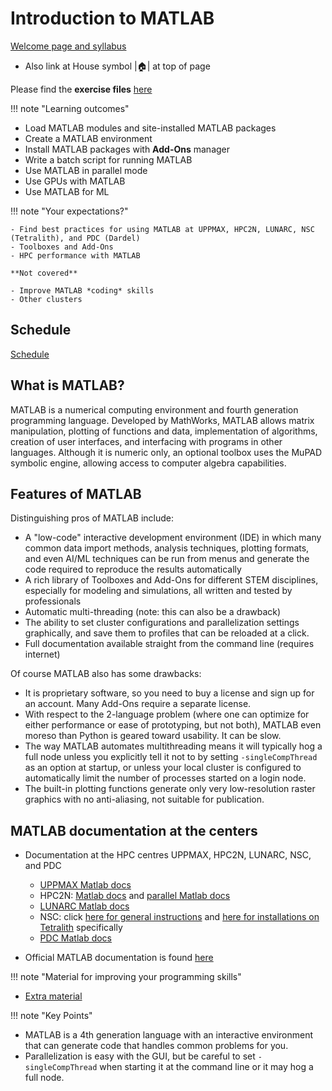 # Introduction to MATLAB

[Welcome page and syllabus](https://uppmax.github.io/R-matlab-julia-HPC)
   - Also link at House symbol |:house:| at top of page

Please find the **exercise files** [here](../exercises/exercises.tar.gz)

!!! note "Learning outcomes"

   - Load MATLAB modules and site-installed MATLAB packages
   - Create a MATLAB environment
   - Install MATLAB packages with **Add-Ons** manager
   - Write a batch script for running MATLAB
   - Use MATLAB in parallel mode
   - Use GPUs with MATLAB
   - Use MATLAB for ML


!!! note "Your expectations?"

    - Find best practices for using MATLAB at UPPMAX, HPC2N, LUNARC, NSC (Tetralith), and PDC (Dardel)
    - Toolboxes and Add-Ons
    - HPC performance with MATLAB

    **Not covered**

    - Improve MATLAB *coding* skills
    - Other clusters


## Schedule

[Schedule](https://uppmax.github.io/R-matlab-julia-HPC/matlab/scheduleMatlab.html)


## What is MATLAB?

MATLAB is a numerical computing environment and fourth generation programming language. Developed by MathWorks, MATLAB allows matrix manipulation, plotting of functions and data, implementation of algorithms, creation of user interfaces, and interfacing with programs in other languages. Although it is numeric only, an optional toolbox uses the MuPAD symbolic engine, allowing access to computer algebra capabilities.


## Features of MATLAB

Distinguishing pros of MATLAB include:
   - A "low-code" interactive development environment (IDE) in which many common data import methods, analysis techniques, plotting formats, and even AI/ML techniques can be run from menus and generate the code required to reproduce the results automatically
   - A rich library of Toolboxes and Add-Ons for different STEM disciplines, especially for modeling and simulations, all written and tested by professionals
   - Automatic multi-threading (note: this can also be a drawback)
   - The ability to set cluster configurations and parallelization settings graphically, and save them to profiles that can be reloaded at a click.
   - Full documentation available straight from the command line (requires internet)

Of course MATLAB also has some drawbacks:
   - It is proprietary software, so you need to buy a license and sign up for an account. Many Add-Ons require a separate license.
   - With respect to the 2-language problem (where one can optimize for either performance or ease of prototyping, but not both), MATLAB even moreso than Python is geared toward usability. It can be slow.
   - The way MATLAB automates multithreading means it will typically hog a full node unless you explicitly tell it not to by setting `-singleCompThread` as an option at startup, or unless your local cluster is configured to automatically limit the number of processes started on a login node.
   - The built-in plotting functions generate only very low-resolution raster graphics with no anti-aliasing, not suitable for publication.

## MATLAB documentation at the centers

- Documentation at the HPC centres UPPMAX, HPC2N, LUNARC, NSC, and PDC
   - [UPPMAX Matlab docs](http://docs.uppmax.uu.se/software/matlab/)
   - HPC2N: [Matlab docs](https://www.hpc2n.umu.se/resources/software/matlab) and [parallel Matlab docs](https://www.hpc2n.umu.se/documentation/guides/parallel-matlab)
   - [LUNARC Matlab docs](https://lunarc-documentation.readthedocs.io/en/latest/guides/applications/MATLAB/)
   - NSC: click [here for general instructions](https://www.nsc.liu.se/software/docs/matlab/) and [here for installations on Tetralith](https://www.nsc.liu.se/software/catalogue/tetralith/modules/matlab.html) specifically
   - [PDC Matlab docs](https://support.pdc.kth.se/doc/applications/?sub=matlab/)

- Official MATLAB documentation is found [here](https://se.mathworks.com/help/matlab/index.html?s_tid=hc_panel)

!!! note "Material for improving your programming skills"

   - [Extra material](https://uppmax.github.io/R-matlab-julia-HPC/extra/matlab_extra.html)

!!! note "Key Points"

   - MATLAB is a 4th generation language with an interactive environment that can generate code that handles common problems for you.
   - Parallelization is easy with the GUI, but be careful to set ``-singleCompThread`` when starting it at the command line or it may hog a full node.
